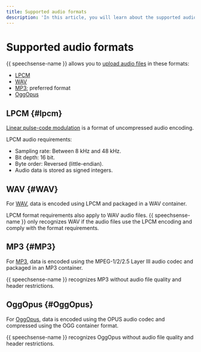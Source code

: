 ```yaml
---
title: Supported audio formats
description: 'In this article, you will learn about the supported audio formats: LPCM, WAV, MP3, and OggOpus.'
---
```


# Supported audio formats

{{ speechsense-name }} allows you to [upload audio files](../operations/data/upload-data.md) in these formats:

* [LPCM](#lpcm)
* [WAV](#WAV)
* [MP3](#MP3); preferred format
* [OggOpus](#OggOpus)

## LPCM {#lpcm}

[Linear pulse-code modulation](https://en.wikipedia.org/wiki/Pulse-code_modulation) is a format of uncompressed audio encoding.

LPCM audio requirements:

* Sampling rate: Between 8 kHz and 48 kHz.
* Bit depth: 16 bit.
* Byte order: Reversed (little-endian).
* Audio data is stored as signed integers.

## WAV {#WAV}

For [WAV](https://en.wikipedia.org/wiki/WAV), data is encoded using LPCM and packaged in a WAV container.

LPCM format requirements also apply to WAV audio files. {{ speechsense-name }} only recognizes WAV if the audio files use the LPCM encoding and comply with the format requirements.

## MP3 {#MP3}

For [MP3](https://en.wikipedia.org/wiki/MP3), data is encoded using the MPEG-1/2/2.5 Layer III audio codec and packaged in an MP3 container.

{{ speechsense-name }} recognizes MP3 without audio file quality and header restrictions.

## OggOpus {#OggOpus}

For [OggOpus](https://wiki.xiph.org/OggOpus), data is encoded using the OPUS audio codec and compressed using the OGG container format.

{{ speechsense-name }} recognizes OggOpus without audio file quality and header restrictions.